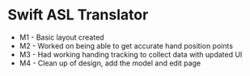 # Swift ASL Translator

- M1 - Basic layout created
- M2 - Worked on being able to get accurate hand position points
- M3 - Had working handing tracking to collect data with updated UI
- M4 - Clean up of design, add the model and edit page
